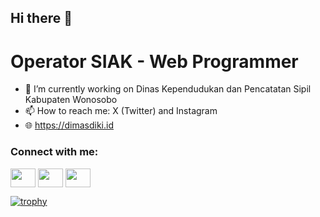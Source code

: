 ## Hi there 👋

# Operator SIAK - Web Programmer
- 🔭 I’m currently working on Dinas Kependudukan dan Pencatatan Sipil Kabupaten Wonosobo
- 📫 How to reach me: X (Twitter) and Instagram
- 🌐 <a href="https://dimasdiki.id" target="_blank">https://dimasdiki.id</a>

<h3 align="left">Connect with me:</h3>
<p align="left">
<a href="https://x.com/aijuwan" target="blank"><img align="center" src="https://cdn.jsdelivr.net/npm/simple-icons@3.0.1/icons/twitter.svg" alt="" height="30" width="40" /></a>
<a href="https://instagram.com/dimasdikii" target="blank"><img align="center" src="https://cdn.jsdelivr.net/npm/simple-icons@3.0.1/icons/instagram.svg" alt="" height="30" width="40" /></a>
<a href="https://id.linkedin.com/in/dimas-diki-aji-priasetyo-62a201208" target="blank"><img align="center" src="https://cdn.jsdelivr.net/npm/simple-icons@3.0.1/icons/linkedin.svg" alt="" height="30" width="40" /></a>
</p>
  
[![trophy](https://github-profile-trophy.vercel.app/?username=dimasdikii&theme=onedark)](https://github.com/dimasdikii)
